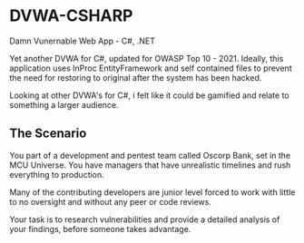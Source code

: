 # DVWA-CSHARP
Damn Vunernable Web App - C#, .NET

Yet another DVWA for C#, updated for OWASP Top 10 - 2021. 
Ideally, this application uses InProc EntityFramework and self contained files to prevent the need for restoring to original after the system has been hacked.

Looking at other DVWA's for C#, i felt like it could be gamified and relate to something a larger audience.

## The Scenario
You part of a development and pentest team called Oscorp Bank, set in the MCU Universe. You have managers that have unrealistic timelines and rush everything to production.

Many of the contributing developers are junior level forced to work with little to no oversight and without any peer or code reviews.

Your task is to research vulnerabilities and provide a detailed analysis of your findings, before someone takes advantage.
